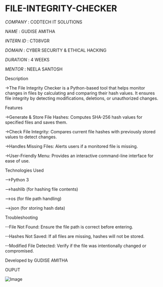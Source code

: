 # FILE-INTEGRITY-CHECKER

*COMPANY* : CODTECH IT SOLUTIONS

*NAME*  : GUDISE AMITHA

*INTERN ID*  : CT08VGR

*DOMAIN*  :  CYBER SECURITY & ETHICAL HACKING

*DURATION* :  4 WEEKS

*MENTOR*  :  NEELA SANTOSH 

Description

->The File Integrity Checker is a Python-based tool that helps monitor changes in files by calculating and comparing their hash values. It ensures file integrity by detecting modifications, deletions, or unauthorized changes.

Features

->Generate & Store File Hashes: Computes SHA-256 hash values for specified files and saves them.

->Check File Integrity: Compares current file hashes with previously stored values to detect changes.

->Handles Missing Files: Alerts users if a monitored file is missing.

->User-Friendly Menu: Provides an interactive command-line interface for ease of use.

Technologies Used

-->Python 3

-->hashlib (for hashing file contents)

-->os (for file path handling)

-->json (for storing hash data)

Troubleshooting

--File Not Found: Ensure the file path is correct before entering.

--Hashes Not Saved: If all files are missing, hashes will not be stored.

--Modified File Detected: Verify if the file was intentionally changed or compromised.

Developed by GUDISE AMITHA 


OUPUT 


![Image](https://github.com/user-attachments/assets/97a3b700-8e79-4934-8707-2fc0d939edc2)


